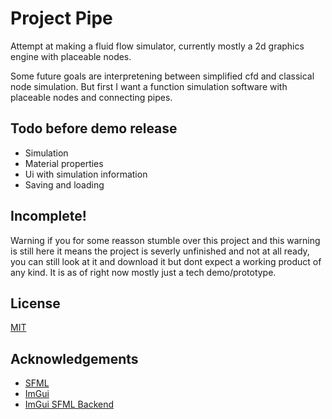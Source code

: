 
# Project Pipe

Attempt at making a fluid flow simulator, currently mostly a 2d graphics engine with placeable nodes.

Some future goals are interpretening between simplified cfd and classical node simulation. But first I want a function simulation software with placeable nodes and connecting pipes. 

## Todo before demo release
* Simulation
* Material properties
* Ui with simulation information
* Saving and loading

## Incomplete!

Warning if you for some reasson stumble over this project and this warning is still here it means the project is severly unfinished and not at all ready, you can still look at it and download it but dont expect a working product of any kind. It is as of right now mostly just a tech demo/prototype.

## License

[MIT](https://choosealicense.com/licenses/mit/)


## Acknowledgements

 - [SFML](https://www.sfml-dev.org/)
 - [ImGui](https://github.com/ocornut/imgui)
 - [ImGui SFML Backend](https://github.com/SFML/imgui-sfml)

